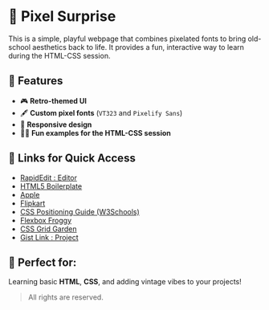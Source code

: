 # 🎨 Pixel Surprise  

This is a simple, playful webpage that combines pixelated fonts to bring old-school aesthetics back to life. It provides a fun, interactive way to learn during the HTML-CSS session.  

## 🚀 Features  
- 🎮 **Retro-themed UI**  
- 🖋️ **Custom pixel fonts** (`VT323` and `Pixelify Sans`)  
- 📱 **Responsive design**  
- 🧑‍💻 **Fun examples for the HTML-CSS session**
  
## 🔗 Links for Quick Access  
- [RapidEdit : Editor](https://rapidedit.netlify.app/)
- [HTML5 Boilerplate](https://html5boilerplate.com/)  
- [Apple](https://www.apple.com/)  
- [Flipkart](https://www.flipkart.com/)
- [CSS Positioning Guide (W3Schools)](https://www.w3schools.com/css/css_positioning.asp)  
- [Flexbox Froggy](https://flexboxfroggy.com/)  
- [CSS Grid Garden](https://cssgridgarden.com/)  
- [Gist Link : Project](https://gist.github.com/Abheeshta-P/a5871357f2d12acde18cb47b61cee76c)

## 🎉 Perfect for:  
Learning basic **HTML**, **CSS**, and adding vintage vibes to your projects!

> All rights are reserved.
